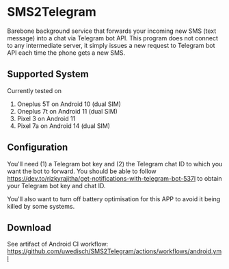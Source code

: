 # SMS2Telegram

Barebone background service that forwards your incoming new SMS (text message) into a chat via Telegram bot API.
This program does not connect to any intermediate server, it simply issues a new request to Telegram bot API each time the phone gets a new SMS.


## Supported System

Currently tested on

1. Oneplus 5T on Android 10 (dual SIM)
2. Oneplus 7t on Android 11 (dual SIM)
3. Pixel 3 on Android 11
4. Pixel 7a on Android 14 (dual SIM)


## Configuration

You'll need (1) a Telegram bot key and (2) the Telegram chat ID to which you want the bot to forward.
You should be able to follow https://dev.to/rizkyrajitha/get-notifications-with-telegram-bot-537l to obtain your Telegram bot key and chat ID.

You'll also want to turn off battery optimisation for this APP to avoid it being killed by some systems.


## Download

See artifact of Android CI workflow: https://github.com/uwedisch/SMS2Telegram/actions/workflows/android.yml
